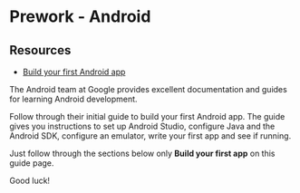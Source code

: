 # Prework - Android

## Resources
* [Build your first Android app](https://developer.android.com/training/basics/firstapp/)

The Android team at Google provides excellent documentation and guides for
learning Android development.

Follow through their initial guide to build your first Android app. The guide
gives you instructions to set up Android Studio, configure Java and the Android
SDK, configure an emulator, write your first app and see if running.

Just follow through the sections below only **Build your first app** on this
guide page.

Good luck!
